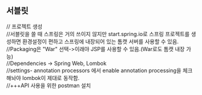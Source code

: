 ## 서블릿

// 프로젝트 생성 <br/>
//서블릿을 쓸 때 스프링은 거의 쓰이지 않지만 start.spring.io로 스프링 프로젝트를 생성하면 환경설정이 편하고 스프링에 내장되어 있는 톰캣 서버를 사용할 수 있음. <br/>
//Packaging은 "War" 선택->이래야 JSP를 사용할 수 있음.(War로도 톰캣 내장 가능) <br/>
//Dependencies -> Spring Web, Lombok <br/>
//settings- annotation processors 에서 enable annotation processing을 체크해놔야 lombok이 제대로 동작함. <br/>
//+++API 사용을 위한 postman 설치 <br/>
 <br/>
 <br/>
  
